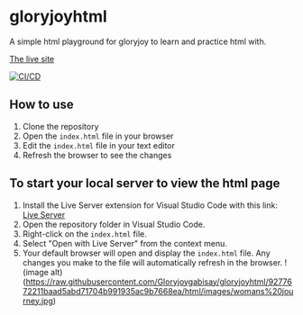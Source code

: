 # gloryjoyhtml

A simple html playground for gloryjoy to learn and practice html with.

[The live site](https://gloryjoygabisay.github.io/gloryjoyhtml/)

[![CI/CD](https://github.com/Gloryjoygabisay/gloryjoyhtml/actions/workflows/cicd.yml/badge.svg)](https://github.com/Gloryjoygabisay/gloryjoyhtml/actions/workflows/cicd.yml)

## How to use

1. Clone the repository
2. Open the `index.html` file in your browser
3. Edit the `index.html` file in your text editor
4. Refresh the browser to see the changes

## To start your local server to view the html page

1. Install the Live Server extension for Visual Studio Code with this link: [Live Server](https://marketplace.visualstudio.com/items?itemName=ritwickdey.LiveServer)
2. Open the repository folder in Visual Studio Code.
3. Right-click on the `index.html` file.
4. Select "Open with Live Server" from the context menu.
5. Your default browser will open and display the `index.html` file. Any changes you make to the file will automatically refresh in the browser.
!(image alt)(https://raw.githubusercontent.com/Gloryjoygabisay/gloryjoyhtml/9277672211baad5abd71704b991935ac9b7668ea/html/images/womans%20journey.jpg)
